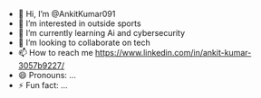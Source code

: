 - 👋 Hi, I’m @AnkitKumar091
- 👀 I’m interested in outside sports
- 🌱 I’m currently learning Ai and cybersecurity
- 💞️ I’m looking to collaborate on tech
- 📫 How to reach me https://www.linkedin.com/in/ankit-kumar-3057b9227/
- 😄 Pronouns: ...
- ⚡ Fun fact: ...

<!---
AnkitKumar091/AnkitKumar091 is a ✨ special ✨ repository because its `README.md` (this file) appears on your GitHub profile.
You can click the Preview link to take a look at your changes.
--->
